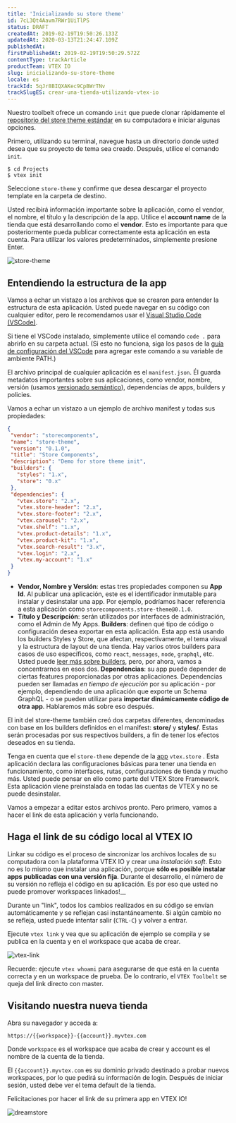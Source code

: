 ```yaml
---
title: 'Inicializando su store theme'
id: 7cL3Qt4Aavm7RWr1UiTlPS
status: DRAFT
createdAt: 2019-02-19T19:50:26.133Z
updatedAt: 2020-03-13T21:24:47.109Z
publishedAt: 
firstPublishedAt: 2019-02-19T19:50:29.572Z
contentType: trackArticle
productTeam: VTEX IO
slug: inicializando-su-store-theme
locale: es
trackId: 5qJr8BIQXAKec9CpBWrTNv
trackSlugES: crear-una-tienda-utilizando-vtex-io
---
```


Nuestro toolbelt ofrece un comando `init` que puede clonar rápidamente el [repositorio del store theme estándar](https://github.com/vtex-apps/store-theme) en su computadora e iniciar algunas opciones.

Primero, utilizando su terminal, navegue hasta un directorio donde usted desea que su proyecto de tema sea creado. Después, utilice el comando `init`.

```
$ cd Projects
$ vtex init
```


Seleccione `store-theme` y confirme que desea descargar el proyecto template en la carpeta de destino.

Usted recibirá información importante sobre la aplicación, como el vendor, el nombre, el título y la descripción de la app. Utilice el __account name__ de la tienda que está desarrollando como el __vendor__. Esto es importante para que posteriormente pueda publicar correctamente esta aplicación en esta cuenta. Para utilizar los valores predeterminados, simplemente presione Enter.

![store-theme](https://images.ctfassets.net/alneenqid6w5/6FEPaKbOMqkndELmvd0u6z/f47d4a3a04b5cf270372b5dbc72940a9/store-theme.svg)

## Entendiendo la estructura de la app

Vamos a echar un vistazo a los archivos que se crearon para entender la estructura de esta aplicación. Usted puede navegar en su código con cualquier editor, pero le recomendamos usar el [Visual Studio Code (VSCode)](https://code.visualstudio.com/).

Si tiene el VSCode instalado, simplemente utilice el comando `code .` para abrirlo en su carpeta actual. (Si esto no funciona, siga los pasos de la [guía de configuración del VSCode](https://code.visualstudio.com/docs/setup/mac#_launching-from-the-command-line) para agregar este comando a su variable de ambiente PATH.)

El archivo principal de cualquier aplicación es el `manifest.json`. Él guarda metadatos importantes sobre sus aplicaciones, como vendor, nombre, versión (usamos [versionado semántico](https://semver.org/)), dependencias de apps, builders y policies.

Vamos a echar un vistazo a un ejemplo de archivo manifest y todas sus propiedades:

```json
{
 "vendor": "storecomponents",
 "name": "store-theme",
 "version": "0.1.0",
 "title": "Store Components",
 "description": "Demo for store theme init",
 "builders": {
   "styles": "1.x",
   "store": "0.x"
 },
 "dependencies": {
   "vtex.store": "2.x",
   "vtex.store-header": "2.x",
   "vtex.store-footer": "2.x",
   "vtex.carousel": "2.x",
   "vtex.shelf": "1.x",
   "vtex.product-details": "1.x",
   "vtex.product-kit": "1.x",
   "vtex.search-result": "3.x",
   "vtex.login": "2.x",
   "vtex.my-account": "1.x"
 }
}
```


- __Vendor, Nombre y Versión__: estas tres propiedades componen su __App Id__. Al publicar una aplicación, este es el identificador inmutable para instalar y desinstalar una app. Por ejemplo, podríamos hacer referencia a esta aplicación como `storecomponents.store-theme@0.1.0`.
- __Título y Descripción__: serán utilizados por interfaces de administración, como el Admin de My Apps.
__Builders__: definen qué tipo de código o configuración desea exportar en esta aplicación. Esta app está usando los builders Styles y Store, que afectan, respectivamente, el tema visual y la estructura de layout de una tienda. Hay varios otros builders para casos de uso específicos, como `react`, `messages`, `node`, `graphql`, etc. Usted puede [leer más sobre builders](/es​/faq/que-es-un-builder-del-vtex-io), pero, por ahora, vamos a concentrarnos en esos dos.
__Dependencias__: su app puede depender de ciertas features proporcionadas por otras aplicaciones. Dependencias pueden ser llamadas *en tiempo de ejecución* por su aplicación - por ejemplo, dependiendo de una aplicación que exporte un Schema GraphQL - o se pueden utilizar para __importar dinámicamente código de otra app__. Hablaremos más sobre eso después.

El init del store-theme también creó dos carpetas diferentes, denominadas con base en los builders definidos en el manifest:  __store/__ y __styles/__. Estas serán procesadas por sus respectivos builders, a fin de tener los efectos deseados en su tienda.

<div class="alerta alerta-info">
Tenga en cuenta que el <code>store-theme</code> depende de la <a href="https://github.com/vtex-apps/store">app</a> <code>vtex.store</code> . Esta aplicación declara las configuraciones básicas para tener una tienda en funcionamiento, como interfaces, rutas, configuraciones de tienda y mucho más. Usted puede pensar en ello como parte del VTEX Store Framework. Esta aplicación viene preinstalada en todas las cuentas de VTEX y no se puede desinstalar.
</div>

Vamos a empezar a editar estos archivos pronto. Pero primero, vamos a hacer el link de esta aplicación y verla funcionando.

## Haga el link de su código local al VTEX IO

Linkar su código es el proceso de sincronizar los archivos locales de su computadora con la plataforma VTEX IO y crear una *instalación soft*. Esto no es lo mismo que instalar una aplicación, porque __sólo es posible instalar apps publicadas con una versión fija__. Durante el desarrollo, el número de su versión no refleja el código en su aplicación. Es por eso que usted no puede promover workspaces linkados!__

Durante un "link", todos los cambios realizados en su código se envían automáticamente y se reflejan casi instantáneamente. Si algún cambio no se refleja, usted puede intentar salir (`CTRL-C`) y volver a entrar.

Ejecute `vtex link` y vea que su aplicación de ejemplo se compila y se publica en la cuenta y en el workspace que acaba de crear.

![vtex-link](https://images.ctfassets.net/alneenqid6w5/1peFxCLM0kF9JvC8AmPeFi/9cef3e4e5e5877a744c15ca3f6e8db18/vtex-link.svg)

<div class="alerta alerta-info">
Recuerde: ejecute <code>vtex whoami</code> para asegurarse de que está en la cuenta correcta y en un workspace de prueba. De lo contrario, el <code>VTEX Toolbelt</code> se queja del link directo con master.
</div>

## Visitando nuestra nueva tienda

Abra su navegador y acceda a:

`https://{{workspace}}-{{account}}.myvtex.com`

Donde `workspace` es el workspace que acaba de crear y account es el nombre de la cuenta de la tienda.

El `{{account}}.myvtex.com` es su dominio privado destinado a probar nuevos workspaces, por lo que pedirá su información de login. Después de iniciar sesión, usted debe ver el tema default de la tienda.

Felicitaciones por hacer el link de su primera app en VTEX IO!

![dreamstore](https://images.ctfassets.net/alneenqid6w5/7G77GAWEmdysNJ2JBYaAI8/6b2bc7f47f994242c8a853e84e3f0b67/dreamstore.svg)
